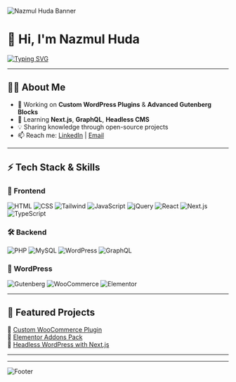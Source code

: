 <!-- Banner -->
![Nazmul Huda Banner](https://capsule-render.vercel.app/api?type=waving&color=0:00c6ff,100:0072ff&height=200&section=header&text=Nazmul%20Huda%20🚀&fontSize=40&fontColor=fff&animation=fadeIn)

# 👋 Hi, I'm Nazmul Huda  

[![Typing SVG](https://readme-typing-svg.herokuapp.com?size=32&duration=4000&pause=1000&center=true&vCenter=true&width=900&height=80&lines=WordPress+Plugin+Developer;Gutenberg+Block+Developer;Next.js+%26+Headless+WordPress;Full+Stack+Web+Developer&font=Fira+Code&weight=700&color=000)](https://git.io/typing-svg)


---

## 🧑‍💻 About Me
- 🔭 Working on **Custom WordPress Plugins** & **Advanced Gutenberg Blocks**  
- 🌱 Learning **Next.js**, **GraphQL**, **Headless CMS**  
- 💡 Sharing knowledge through open-source projects  
- 📫 Reach me: [LinkedIn](https://www.linkedin.com/in/nazmul-huda-wp/) | [Email](mailto:thankyounayem1@gmail.com)  

---

## ⚡ Tech Stack & Skills  

### 🎨 Frontend
![HTML](https://img.shields.io/badge/HTML5-E34F26?logo=html5&logoColor=fff&style=for-the-badge)
![CSS](https://img.shields.io/badge/CSS3-1572B6?logo=css3&logoColor=fff&style=for-the-badge)
![Tailwind](https://img.shields.io/badge/TailwindCSS-38B2AC?logo=tailwind-css&logoColor=fff&style=for-the-badge)
![JavaScript](https://img.shields.io/badge/JavaScript-F7DF1E?logo=javascript&logoColor=000&style=for-the-badge)
![jQuery](https://img.shields.io/badge/jQuery-0769AD?logo=jquery&logoColor=fff&style=for-the-badge)
![React](https://img.shields.io/badge/React-20232A?logo=react&logoColor=61DAFB&style=for-the-badge)
![Next.js](https://img.shields.io/badge/Next.js-000000?logo=next.js&logoColor=fff&style=for-the-badge)
![TypeScript](https://img.shields.io/badge/TypeScript-007ACC?logo=typescript&logoColor=fff&style=for-the-badge)

### 🛠 Backend
![PHP](https://img.shields.io/badge/PHP-777BB4?logo=php&logoColor=fff&style=for-the-badge)
![MySQL](https://img.shields.io/badge/MySQL-4479A1?logo=mysql&logoColor=fff&style=for-the-badge)
![WordPress](https://img.shields.io/badge/WordPress-21759B?logo=wordpress&logoColor=fff&style=for-the-badge)
![GraphQL](https://img.shields.io/badge/GraphQL-E10098?logo=graphql&logoColor=fff&style=for-the-badge)

### 🧩 WordPress
![Gutenberg](https://img.shields.io/badge/Gutenberg-000?logo=wordpress&logoColor=fff&style=for-the-badge)
![WooCommerce](https://img.shields.io/badge/WooCommerce-96588A?logo=woocommerce&logoColor=fff&style=for-the-badge)
![Elementor](https://img.shields.io/badge/Elementor-92003B?logo=elementor&logoColor=fff&style=for-the-badge)

---


## 🚀 Featured Projects
🔹 [Custom WooCommerce Plugin](https://github.com/nazmulhuda/woocommerce-plugin)  
🔹 [Elementor Addons Pack](https://github.com/nazmulhuda/elementor-addons)  
🔹 [Headless WordPress with Next.js](https://github.com/nazmulhuda/headless-nextjs-wp)  

---


---

![Footer](https://capsule-render.vercel.app/api?type=waving&color=0:0072ff,100:00c6ff&height=120&section=footer)
